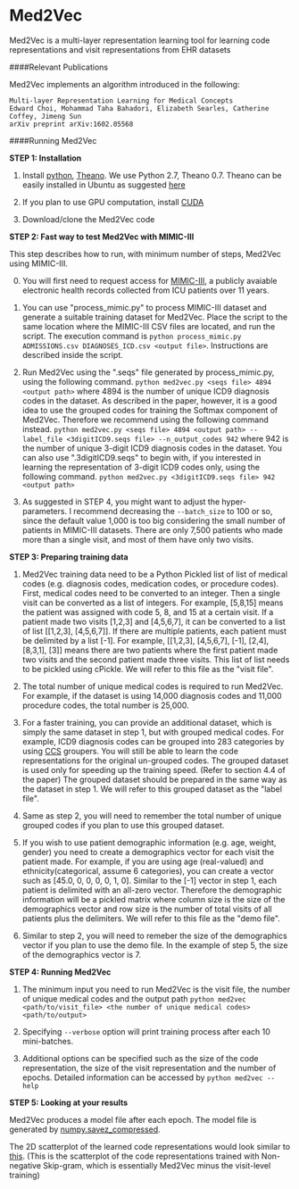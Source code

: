 Med2Vec
=========================================

Med2Vec is a multi-layer representation learning tool for learning code representations and visit representations from EHR datasets

####Relevant Publications

Med2Vec implements an algorithm introduced in the following:

    Multi-layer Representation Learning for Medical Concepts
	Edward Choi, Mohammad Taha Bahadori, Elizabeth Searles, Catherine Coffey, Jimeng Sun
	arXiv preprint arXiv:1602.05568

####Running Med2Vec

**STEP 1: Installation**  

1. Install [python](https://www.python.org/), [Theano](http://deeplearning.net/software/theano/index.html). We use Python 2.7, Theano 0.7. Theano can be easily installed in Ubuntu as suggested [here](http://deeplearning.net/software/theano/install_ubuntu.html#install-ubuntu)

2. If you plan to use GPU computation, install [CUDA](https://developer.nvidia.com/cuda-downloads)

3. Download/clone the Med2Vec code  

**STEP 2: Fast way to test Med2Vec with MIMIC-III**

This step describes how to run, with minimum number of steps, Med2Vec using MIMIC-III. 

0. You will first need to request access for [MIMIC-III](https://mimic.physionet.org/gettingstarted/access/), a publicly avaiable electronic health records collected from ICU patients over 11 years. 

1. You can use "process_mimic.py" to process MIMIC-III dataset and generate a suitable training dataset for Med2Vec.
Place the script to the same location where the MIMIC-III CSV files are located, and run the script. 
The execution command is `python process_mimic.py ADMISSIONS.csv DIAGNOSES_ICD.csv <output file>`.
Instructions are described inside the script. 

2. Run Med2Vec using the ".seqs" file generated by process_mimic.py, using the following command.
`python med2vec.py <seqs file> 4894 <output path>`
where 4894 is the number of unique ICD9 diagnosis codes in the dataset.
As described in the paper, however, it is a good idea to use the grouped codes for training the Softmax component of Med2Vec. Therefore we recommend using the following command instead.
`python med2vec.py <seqs file> 4894 <output path> --label_file <3digitICD9.seqs file> --n_output_codes 942`
where 942 is the number of unique 3-digit ICD9 diagnosis codes in the dataset.
You can also use ".3digitICD9.seqs" to begin with, if you interested in learning the representation of 3-digit ICD9 codes only, using the following command.
`python med2vec.py <3digitICD9.seqs file> 942 <output path>`

3. As suggested in STEP 4, you might want to adjust the hyper-parameters. 
I recommend decreasing the `--batch_size` to 100 or so, since the default value 1,000 is too big considering the small number of patients in MIMIC-III datasets. 
There are only 7,500 patients who made more than a single visit, and most of them have only two visits.

**STEP 3: Preparing training data**  

1. Med2Vec training data need to be a Python Pickled list of list of medical codes (e.g. diagnosis codes, medication codes, or procedure codes). 
First, medical codes need to be converted to an integer. Then a single visit can be converted as a list of integers. 
For example, [5,8,15] means the patient was assigned with code 5, 8, and 15 at a certain visit. 
If a patient made two visits [1,2,3] and [4,5,6,7], it can be converted to a list of list [[1,2,3], [4,5,6,7]]. 
If there are multiple patients, each patient must be delimited by a list [-1]. 
For example, [[1,2,3], [4,5,6,7], [-1], [2,4], [8,3,1], [3]] means there are two patients where the first patient made two visits and the second patient made three visits. 
This list of list needs to be pickled using cPickle. We will refer to this file as the "visit file".

2. The total number of unique medical codes is required to run Med2Vec. 
For example, if the dataset is using 14,000 diagnosis codes and 11,000 procedure codes, the total number is 25,000. 

3. For a faster training, you can provide an additional dataset, which is simply the same dataset in step 1, but with grouped medical codes. 
For example, ICD9 diagnosis codes can be grouped into 283 categories by using [CCS](https://www.hcup-us.ahrq.gov/toolssoftware/ccs/ccs.jsp) groupers. 
You will still be able to learn the code representations for the original un-grouped codes. 
The grouped dataset is used only for speeding up the training speed. (Refer to section 4.4 of the paper) 
The grouped dataset should be prepared in the same way as the dataset in step 1. We will refer to this grouped dataset as the "label file".

4. Same as step 2, you will need to remember the total number of unique grouped codes if you plan to use this grouped dataset.

5. If you wish to use patient demographic information (e.g. age, weight, gender) you need to create a demographics vector for each visit the patient made. 
For example, if you are using age (real-valued) and ethnicity(categorical, assume 6 categories), you can create a vector such as [45.0, 0, 0, 0, 0, 1, 0]. 
Similar to the [-1] vector in step 1, each patient is delimited with an all-zero vector. 
Therefore the demographic information will be a pickled matrix where column size is the size of the demographics vector and row size is the number of total visits of all patients plus the delimiters. 
We will refer to this file as the "demo file".

6. Similar to step 2, you will need to remeber the size of the demographics vector if you plan to use the demo file. 
In the example of step 5, the size of the demographics vector is 7.

**STEP 4: Running Med2Vec**  

1. The minimum input you need to run Med2Vec is the visit file, the number of unique medical codes and the output path
`python med2vec <path/to/visit_file> <the number of unique medical codes> <path/to/output>`  

2. Specifying `--verbose` option will print training process after each 10 mini-batches.

3. Additional options can be specified such as the size of the code representation, the size of the visit representation and the number of epochs. Detailed information can be accessed by `python med2vec --help`

**STEP 5: Looking at your results**  

Med2Vec produces a model file after each epoch. The model file is generated by [numpy.savez_compressed](http://docs.scipy.org/doc/numpy-1.10.1/reference/generated/numpy.savez_compressed.html).

The 2D scatterplot of the learned code representations would look similar to [this](http://www.cc.gatech.edu/~echoi48/scatterplot/nnsg_h200e49_category10.html).
(This is the scatterplot of the code representations trained with Non-negative Skip-gram, which is essentially Med2Vec minus the visit-level training)
